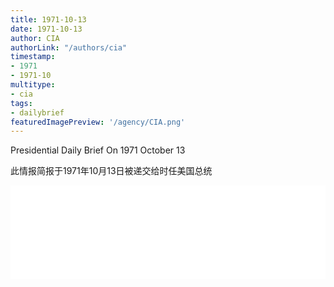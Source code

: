 ```yaml
---
title: 1971-10-13
date: 1971-10-13
author: CIA 
authorLink: "/authors/cia"
timestamp: 
- 1971
- 1971-10
multitype: 
- cia
tags: 
- dailybrief
featuredImagePreview: '/agency/CIA.png'
---
```



Presidential Daily Brief On 1971 October 13

此情报简报于1971年10月13日被递交给时任美国总统

<!--more-->





<div id="over" style="width:100%; overflow:hidden"> <iframe id="sFrame" name="sFrame" frameborder="no" border="0"  allowfullscreen marginwidth="0" scrolling="no" src = " /CIA/1971-10-13.html "  style = " position:absulute; width: 806px; top: 300;" > </iframe> </div>